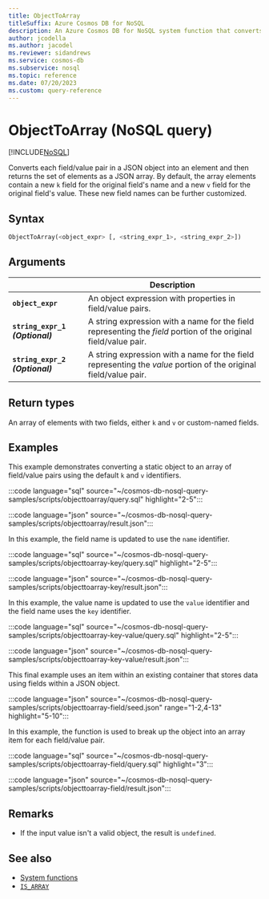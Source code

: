 ```yaml
---
title: ObjectToArray
titleSuffix: Azure Cosmos DB for NoSQL
description: An Azure Cosmos DB for NoSQL system function that converts field/value pairs in a JSON object to a JSON array.
author: jcodella
ms.author: jacodel
ms.reviewer: sidandrews
ms.service: cosmos-db
ms.subservice: nosql
ms.topic: reference
ms.date: 07/20/2023
ms.custom: query-reference
---
```


# ObjectToArray (NoSQL query)

[!INCLUDE[NoSQL](../../includes/appliesto-nosql.md)]

Converts each field/value pair in a JSON object into an element and then returns the set of elements as a JSON array. By default, the array elements contain a new `k` field for the original field's name and a new `v` field for the original field's value. These new field names can be further customized.

## Syntax

```sql
ObjectToArray(<object_expr> [, <string_expr_1>, <string_expr_2>])
```

## Arguments

| | Description |
| --- | --- |
| **`object_expr`** | An object expression with properties in field/value pairs. |
| **`string_expr_1` *(Optional)*** | A string expression with a name for the field representing the *field* portion of the original field/value pair. |
| **`string_expr_2` *(Optional)*** | A string expression with a name for the field representing the *value* portion of the original field/value pair. |

## Return types

An array of elements with two fields, either `k` and `v` or custom-named fields.

## Examples

This example demonstrates converting a static object to an array of field/value pairs using the default `k` and `v` identifiers.

:::code language="sql" source="~/cosmos-db-nosql-query-samples/scripts/objecttoarray/query.sql" highlight="2-5":::

:::code language="json" source="~/cosmos-db-nosql-query-samples/scripts/objecttoarray/result.json":::

In this example, the field name is updated to use the `name` identifier.

:::code language="sql" source="~/cosmos-db-nosql-query-samples/scripts/objecttoarray-key/query.sql" highlight="2-5":::

:::code language="json" source="~/cosmos-db-nosql-query-samples/scripts/objecttoarray-key/result.json":::

In this example, the value name is  updated to use the `value` identifier and the field name uses the `key` identifier.

:::code language="sql" source="~/cosmos-db-nosql-query-samples/scripts/objecttoarray-key-value/query.sql" highlight="2-5":::

:::code language="json" source="~/cosmos-db-nosql-query-samples/scripts/objecttoarray-key-value/result.json":::

This final example uses an item within an existing container that stores data using fields within a JSON object.

:::code language="json" source="~/cosmos-db-nosql-query-samples/scripts/objecttoarray-field/seed.json" range="1-2,4-13" highlight="5-10":::

In this example, the function is used to break up the object into an array item for each field/value pair.

:::code language="sql" source="~/cosmos-db-nosql-query-samples/scripts/objecttoarray-field/query.sql" highlight="3":::

:::code language="json" source="~/cosmos-db-nosql-query-samples/scripts/objecttoarray-field/result.json":::

## Remarks

- If the input value isn't a valid object, the result is `undefined`.

## See also

- [System functions](system-functions.yml)
- [`IS_ARRAY`](is-array.md)
